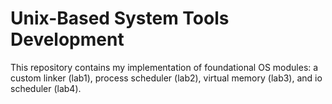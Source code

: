 # Unix-Based System Tools Development

This repository contains my implementation of foundational OS modules: a custom linker (lab1), process scheduler (lab2), virtual memory (lab3), and io scheduler (lab4).
